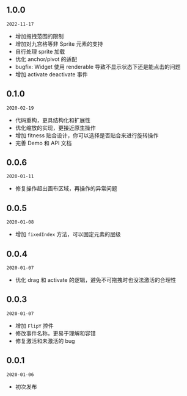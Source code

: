 ## 1.0.0

`2022-11-17`

- 增加拖拽范围的限制
- 增加对九宫格等非 Sprite 元素的支持
- 自行处理 sprite 加载
- 优化 anchor/pivot 的适配
- bugfix: Widget 使用 renderable 导致不显示状态下还是能点击的问题
- 增加 activate deactivate 事件

## 0.1.0

`2020-02-19`

- 代码重构，更具结构化和扩展性
- 优化缩放的实现，更接近原生操作
- 增加 fitness 贴合设计，你可以选择是否贴合来进行旋转操作
- 完善 Demo 和 API 文档

## 0.0.6

`2020-01-11`

- 修复操作超出画布区域，再操作的异常问题

## 0.0.5

`2020-01-08`

- 增加 `fixedIndex` 方法，可以固定元素的层级

## 0.0.4

`2020-01-07`

- 优化 drag 和 activate 的逻辑，避免不可拖拽时也没法激活的合理性

## 0.0.3

`2020-01-07`

- 增加 `FlipY` 控件
- 修改事件名称，更易于理解和容错
- 修复激活和未激活的 bug

## 0.0.1

`2020-01-06`

- 初次发布
